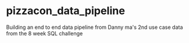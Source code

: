 # pizzacon_data_pipeline
Building an end to end data pipeline from Danny ma's 2nd use case data from the 8 week SQL challenge 
